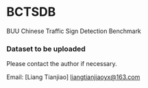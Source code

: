 # BCTSDB
BUU Chinese Traffic Sign Detection Benchmark

### Dataset to be uploaded
Please contact the author if necessary.

Email: [Liang Tianjiao] <liangtianjiaoyx@163.com>
